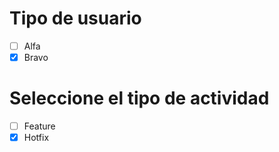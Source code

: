 # Tipo de usuario
- [ ] Alfa
- [X] Bravo 

# Seleccione el tipo de actividad
- [ ] Feature
- [X] Hotfix